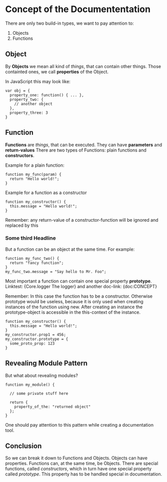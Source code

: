 Concept of the Documententation
===============================

There are only two build-in types, we want to pay attention to:

  1. Objects
  2. Functions
  
  
Object
------
By **Objects** we mean all kind of *things*, that can contain other things. Those containted ones, we call **properties** of the Object.

In JavaScript this may look like:

    var obj = {
      property_one: function() { ... },
      property_two: {
        // another object
      },
      property_three: 3
    }


Function
--------
**Functions** are *things*, that can be executed. They can have **parameters** and **return-values** There are two types of Functions: plain functions and **constructors**.

Example for a plain function:

    function my_func(param) {
      return "Hello world!";
    }

Example for a function as a constructor

    function my_constructor() {
      this.message = "Hello world!";    
    }


  Remember: any return-value of a constructor-function will be ignored and replaced by this

### Some third Headline ##

But a function can be an object at the same time. For example:

    function my_func_two() {
      return "fancy function";    
    }
    my_func_two.message = "Say hello to Mr. Foo";

Most important a function can contain one special property **prototype**.
Linktest: {Core.logger The logger} and another doc-link: {doc:CONCEPT}

  Remember: In this case the function has to be a constructor. Otherwise prototype would be useless, because it is only used when creating instances of the function using new. After creating an instance the prototype-object is accessible in the this-context of the instance.

    function my_constructor() {
      this.message = "Hello world!";    
    }
    my_constructor.prop1 = 456;
    my_constructor.prototype = {
      some_proto_prop: 123
    }

Revealing Module Pattern
------------------------
But what about revealing modules?

    function my_module() {

      // some private stuff here

      return {
        property_of_the: "returned object"
      };    
    }

One should pay attention to this pattern while creating a documentation tool.

Conclusion
----------
So we can break it down to Functions and Objects. Objects can have properties. Functions can, at the same time, be Objects. There are special functions, called *constructors*, which in turn have one special property called *prototype*. This property has to be handled special in documentation.
